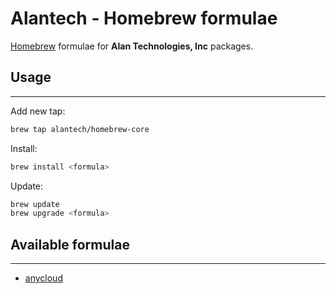 # Alantech - Homebrew formulae
[Homebrew](https://brew.sh/) formulae for **Alan Technologies, Inc** packages.

## Usage
---
Add new tap:
```bash
brew tap alantech/homebrew-core
```

Install:
```bash
brew install <formula>
```

Update:
```bash
brew update
brew upgrade <formula>
```

## Available formulae
---
- [anycloud](https://docs.anycloudapp.com/)
